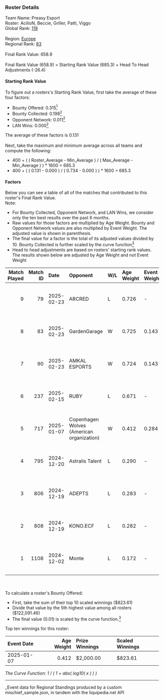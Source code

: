 ### Roster Details<br />
Team Name: Preasy Esport<br />
Roster: AcilioN, Beccie, Griller, Patti, Viggo<br />
Global Rank: [118](../../standings_global_2025_05_05.md)<br />
<br />
Region: [Europe]( ../../standings_europe_2025_05_05.md)<br />
Regional Rank: [83]( ../../standings_europe_2025_05_05.md)<br />
<br />
Final Rank Value:  658.9<br />
<br />
Final Rank Value (658.9) = Starting Rank Value (685.3) + Head To Head Adjustments (-26.4)<br />

#### Starting Rank Value<br />
To figure out a rosters's Starting Rank Value, first take the average of these four factors:<br />
- Bounty Offered: 0.315[<sup>1</sup>](#table2)
- Bounty Collected: 0.198[<sup>2</sup>](#table1)
- Opponent Network: 0.011[<sup>2</sup>](#table1)
- LAN Wins: 0.000[<sup>2</sup>](#table1)

The average of these factors is 0.131<br />
<br />
Next, take the maximum and minimum average across all teams and compute the following:<br />
- 400 + ( ( Roster_Average - Min_Average ) / ( Max_Average - Min_Average ) ) * 1600 = 685.3
- 400 + ( ( 0.131 - 0.000 ) / ( 0.734 - 0.000 ) ) * 1600 = 685.3


#### Factors<br />
Below you can see a table of all of the matches that contributed to this roster's Final Rank Value.<br />
Note:<br />

- For Bounty Collected, Opponent Network, and LAN Wins, we consider only the ten best results over the past 6 months.
- Raw values for those factors are multiplied by Age Weight. Bounty and Opponent Network values are also multiplied by Event Weight. The adjusted value is shown in parenthesis.
- The final value for a factor is the total of its adjusted values divided by 10. Bounty Collected is further scaled by the curve function[<sup>3</sup>](#curveFunction)
- Head to head adjustments are based on rosters' starting rank values. The results shown below are adjusted by Age Weight and not Event Weight
<span id="table1"></span><br />


| Match Played | Match ID | Date       | Opponent                                  | W/L | Age Weight | Event Weight | Bounty Collected | Opponent Network | LAN Wins  | H2H Adj. | Roster                                 |
| -: | -: | :- | :- | :- | :- | :- | :- | :- | :- | -: | :- |
|            9 |       79 | 2025-02-23 | ARCRED                                    | L   | 0.726      | -            | -                | -                | -         |   -14.94 | AcilioN, Beccie, Griller, Patti, Viggo |
|            8 |       83 | 2025-02-23 | GardenGarage                              | W   | 0.725      | 0.143        | 0.000 (0.000)    | 0.080 (0.008)    | 0 (0.000) |     4.29 | AcilioN, Beccie, Griller, Patti, Viggo |
|            7 |       90 | 2025-02-23 | AMKAL ESPORTS                             | W   | 0.724      | 0.143        | 0.000 (0.000)    | 0.248 (0.026)    | 0 (0.000) |     8.06 | AcilioN, Beccie, Griller, Patti, Viggo |
|            6 |      237 | 2025-02-15 | RUBY                                      | L   | 0.671      | -            | -                | -                | -         |   -15.02 | AcilioN, Beccie, Griller, Patti, Viggo |
|            5 |      717 | 2025-01-07 | Copenhagen Wolves (American organization) | W   | 0.412      | 0.284        | 0.007 (0.001)    | 0.643 (0.075)    | 0 (0.000) |     8.08 | AcilioN, Beccie, Griller, Patti, Viggo |
|            4 |      795 | 2024-12-20 | Astralis Talent                           | L   | 0.290      | -            | -                | -                | -         |    -4.52 | AcilioN, Beccie, Equip, Griller, Viggo |
|            3 |      806 | 2024-12-19 | ADEPTS                                    | L   | 0.283      | -            | -                | -                | -         |    -6.46 | AcilioN, Beccie, Equip, Griller, Viggo |
|            2 |      808 | 2024-12-19 | KONO.ECF                                  | L   | 0.282      | -            | -                | -                | -         |    -3.96 | AcilioN, Beccie, Equip, Griller, Viggo |
|            1 |     1108 | 2024-12-02 | Monte                                     | L   | 0.172      | -            | -                | -                | -         |    -1.95 | AcilioN, Beccie, Equip, Griller, Viggo |

<br />
<span id="table2"></span><br />
To calculate a roster's Bounty Offered:<br />

- First, take the sum of their top 10 scaled winnings ($823.61)
- Divide that value by the 5th highest value among all rosters ($122,091.46)
- The final value (0.01) is scaled by the curve function.[<sup>3</sup>](#curveFunction)

Top ten winnings for this roster:<br />

| Event Date | Age Weight | Prize Winnings | Scaled Winnings |
| :- | -: | :- | :- |
| 2025-01-07 |      0.412 | $2,000.00      | $823.61         |


<span id="curveFunction"></span>_The Curve Function: 1 / ( 1 + abs( log10( x ) ) )_<br />

---
_Event data for Regional Standings produced by a custom mischief_sample.json, in tandem with the liquipedia.net API<br />

